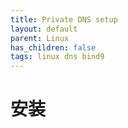 ```yaml
---
title: Private DNS setup
layout: default
parent: Linux
has_children: false
tags: linux dns bind9
---
```



# 安装